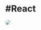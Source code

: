 # #React

<img 
    src="http://localhost:8080/images.jpeg" 
    style="border-radius:8px;" />

<!-- 文章卡片 -->
<ArtCard type='react'/>